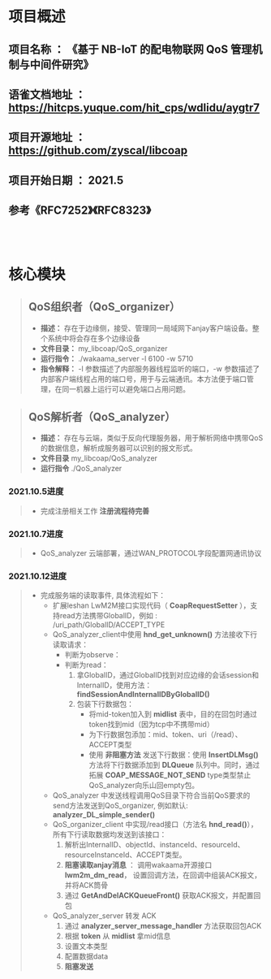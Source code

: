 # **项目概述**
## 项目名称 ： 《基于 NB-IoT 的配电物联网 QoS 管理机制与中间件研究》
## 语雀文档地址 ： https://hitcps.yuque.com/hit_cps/wdlidu/aygtr7
## 项目开源地址 ： https://github.com/zyscal/libcoap
## 项目开始日期 ： 2021.5
## 参考《RFC7252》《RFC8323》
<br/><br/>

# **核心模块**
> ## QoS组织者（QoS_organizer）
>* **描述：** 存在于边缘侧，接受、管理同一局域网下anjay客户端设备。整个系统中将会存在多个边缘设备
>* **文件目录：** my_libcoap/QoS_organizer
>* **运行指令：** ./wakaama_server -l 6100 -w 5710
>* **指令解释：** -l 参数描述了内部服务器线程监听的端口，-w 参数描述了内部客户端线程占用的端口号，用于与云端通讯。本方法便于端口管理，在同一机器上运行可以避免端口占用问题。

> ## QoS解析者（QoS_analyzer）
>* **描述：** 存在与云端，类似于反向代理服务器，用于解析网络中携带QoS的数据信息，解析成服务器可以识别的报文形式。
>* **文件目录** my_libcoap/QoS_analyzer
>* **运行指令** ./QoS_analyzer


### **2021.10.5进度**
>* 完成注册相关工作
**注册流程待完善**

### **2021.10.7进度**
>* QoS_analyzer 云端部署，通过WAN_PROTOCOL字段配置网通讯协议


### **2021.10.12进度**
>* 完成服务端的读取事件, 具体流程如下：
>   * 扩展leshan LwM2M接口实现代码（ **CoapRequestSetter** ），支持read方法携带GlobalID，例如 : /uri_path/GlobalID/ACCEPT_TYPE
>   * QoS_analyzer_client中使用 **hnd_get_unknown()** 方法接收下行读取请求：
>       * 判断为observe：
>       * 判断为read：
>           1. 拿GlobalID，通过GlobalID找到对应边缘的会话session和InternalID，使用方法：**findSessionAndInternalIDByGlobalID()**
>           2. 包装下行数据包：
>               * 将mid-token加入到 **midlist** 表中，目的在回包时通过token找到mid（因为tcp中不携带mid）
>               * 为下行数据包添加：mid、token、uri（/read）、ACCEPT类型
>               * 使用 **非阻塞方法** 发送下行数据：使用 **InsertDLMsg()** 方法将下行数据添加到 **DLQueue** 队列中。同时，通过拓展 **COAP_MESSAGE_NOT_SEND** type类型禁止QoS_analyzer向乐山回empty包。
>   * QoS_analyzer 中发送线程调用QoS目录下符合当前QoS要求的send方法发送到QoS_organizer, 例如默认: **analyzer_DL_simple_sender()**
>   * QoS_organizer_client 中实现/read接口（方法名 **hnd_read()**），所有下行读取数据均发送到该接口：
>       1. 解析出InternalID、objectId、instanceId、resourceId、resourceInstanceId、ACCEPT类型。
>       2. **阻塞读取anjay消息** ： 调用wakaama开源接口 **lwm2m_dm_read**， 设置回调方法，在回调中组装ACK报文，并将ACK筒骨
>       3. 通过 **GetAndDelACKQueueFront()** 获取ACK报文，并配置回包
>   * QoS_analyzer_server 转发 ACK 
>       1. 通过 **analyzer_server_message_handler** 方法获取回包ACK
>       2. 根据 **token** 从 **midlist** 拿mid信息
>       3. 设置文本类型
>       4. 配置数据data
>       5. **阻塞发送**

